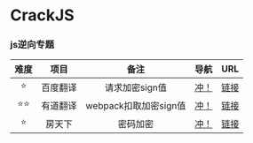 # CrackJS

### js逆向专题

| 难度 |   项目   |         备注          |         导航          |                             URL                              |
| :--: | :------: | :-------------------: | :-------------------: | :----------------------------------------------------------: |
|  ⭐   | 百度翻译 |    请求加密sign值     | [冲！](./01_百度翻译) | [链接]((https://fanyi.baidu.com/)) |
|  ⭐⭐  | 有道翻译 | webpack扣取加密sign值 | [冲！](./02_有道翻译) |          [链接](http://fanyi.youdao.com/index.html)          |
|  ⭐   |  房天下  |       密码加密        |  [冲！](./03_房天下)  |              [链接](https://passport.fang.com/)              |

